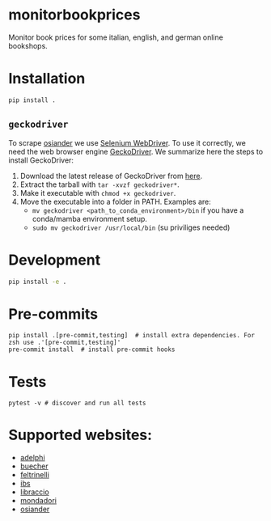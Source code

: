 # monitorbookprices
Monitor book prices for some italian, english, and german online bookshops.



# Installation
```bash
pip install .
```



## `geckodriver`
To scrape [osiander](https://www.osiander.de) we use [Selenium WebDriver](https://selenium-python.readthedocs.io/).
To use it correctly, we need the web browser engine [GeckoDriver](https://github.com/mozilla/geckodriver).
We summarize here the steps to install GeckoDriver:
1. Download the latest release of GeckoDriver from [here](https://github.com/mozilla/geckodriver/releases).
2. Extract the tarball with `tar -xvzf geckodriver*`.
3. Make it executable with `chmod +x geckodriver`.
4. Move the executable into a folder in PATH. Examples are:
    - `mv geckodriver <path_to_conda_environment>/bin` if you have a conda/mamba environment setup.
    - `sudo mv geckodriver /usr/local/bin` (su priviliges needed)



# Development
```bash
pip install -e .
```



# Pre-commits
```shell
pip install .[pre-commit,testing]  # install extra dependencies. For zsh use .'[pre-commit,testing]'
pre-commit install  # install pre-commit hooks
```



# Tests
```shell
pytest -v # discover and run all tests
```



# Supported websites:
- [adelphi](https://www.adelphi.it/)
- [buecher](https://www.buecher.de/)
- [feltrinelli](https://www.lafeltrinelli.it/)
- [ibs](https://www.ibs.it/)
- [libraccio](https://www.libraccio.it/)
- [mondadori](https://www.mondadoristore.it/)
- [osiander](https://www.osiander.de/)
